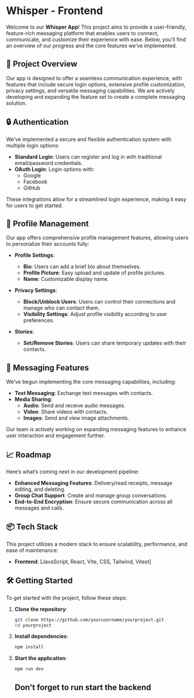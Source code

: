 # Whisper - Frontend

Welcome to our **Whisper App**! This project aims to provide a user-friendly, feature-rich messaging platform that enables users to connect, communicate, and customize their experience with ease. Below, you’ll find an overview of our progress and the core features we’ve implemented.

## 🚀 Project Overview

Our app is designed to offer a seamless communication experience, with features that include secure login options, extensive profile customization, privacy settings, and versatile messaging capabilities. We are actively developing and expanding the feature set to create a complete messaging solution.

## 🔒 Authentication

We’ve implemented a secure and flexible authentication system with multiple login options:
- **Standard Login**: Users can register and log in with traditional email/password credentials.
- **OAuth Login**: Login options with:
  - Google
  - Facebook
  - GitHub

These integrations allow for a streamlined login experience, making it easy for users to get started.

## 👤 Profile Management

Our app offers comprehensive profile management features, allowing users to personalize their accounts fully:
- **Profile Settings**:
  - **Bio**: Users can add a brief bio about themselves.
  - **Profile Picture**: Easy upload and update of profile pictures.
  - **Name**: Customizable display name.
  
- **Privacy Settings**:
  - **Block/Unblock Users**: Users can control their connections and manage who can contact them.
  - **Visibility Settings**: Adjust profile visibility according to user preferences.
  
- **Stories**:
  - **Set/Remove Stories**: Users can share temporary updates with their contacts.

## 💬 Messaging Features

We’ve begun implementing the core messaging capabilities, including:
- **Text Messaging**: Exchange text messages with contacts.
- **Media Sharing**:
  - **Audio**: Send and receive audio messages.
  - **Video**: Share videos with contacts.
  - **Images**: Send and view image attachments.

Our team is actively working on expanding messaging features to enhance user interaction and engagement further.

## 📈 Roadmap

Here’s what’s coming next in our development pipeline:
- **Enhanced Messaging Features**: Delivery/read receipts, message editing, and deleting.
- **Group Chat Support**: Create and manage group conversations.
- **End-to-End Encryption**: Ensure secure communication across all messages and calls.

## 📦 Tech Stack

This project utilizes a modern stack to ensure scalability, performance, and ease of maintenance:
- **Frontend**: [JavaScript, React, Vite, CSS, Tailwind, Vitest]

## 🛠️ Getting Started

To get started with the project, follow these steps:

1. **Clone the repository**:
   ```bash
   git clone https://github.com/yourusername/yourproject.git
   cd yourproject
    ```
2. **Install dependencies**:
    ```bash
   npm install
   ```
3. **Start the application**:
    ```bash
    npm run dev
    ```
    ## Don't forget to run start the backend

